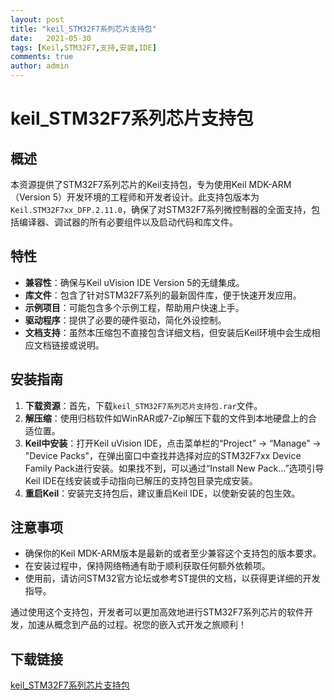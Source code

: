 ```yaml
---
layout: post
title: "keil_STM32F7系列芯片支持包"
date:   2021-05-30
tags: [Keil,STM32F7,支持,安装,IDE]
comments: true
author: admin
---
```

# keil_STM32F7系列芯片支持包

## 概述

本资源提供了STM32F7系列芯片的Keil支持包，专为使用Keil MDK-ARM（Version 5）开发环境的工程师和开发者设计。此支持包版本为`Keil.STM32F7xx_DFP.2.11.0`，确保了对STM32F7系列微控制器的全面支持，包括编译器、调试器的所有必要组件以及启动代码和库文件。

## 特性

- **兼容性**：确保与Keil uVision IDE Version 5的无缝集成。
- **库文件**：包含了针对STM32F7系列的最新固件库，便于快速开发应用。
- **示例项目**：可能包含多个示例工程，帮助用户快速上手。
- **驱动程序**：提供了必要的硬件驱动，简化外设控制。
- **文档支持**：虽然本压缩包不直接包含详细文档，但安装后Keil环境中会生成相应文档链接或说明。

## 安装指南

1. **下载资源**：首先，下载`keil_STM32F7系列芯片支持包.rar`文件。
2. **解压缩**：使用归档软件如WinRAR或7-Zip解压下载的文件到本地硬盘上的合适位置。
3. **Keil中安装**：打开Keil uVision IDE，点击菜单栏的“Project” -> “Manage” -> "Device Packs"，在弹出窗口中查找并选择对应的STM32F7xx Device Family Pack进行安装。如果找不到，可以通过“Install New Pack…”选项引导Keil IDE在线安装或手动指向已解压的支持包目录完成安装。
4. **重启Keil**：安装完支持包后，建议重启Keil IDE，以使新安装的包生效。

## 注意事项

- 确保你的Keil MDK-ARM版本是最新的或者至少兼容这个支持包的版本要求。
- 在安装过程中，保持网络畅通有助于顺利获取任何额外依赖项。
- 使用前，请访问STM32官方论坛或参考ST提供的文档，以获得更详细的开发指导。

通过使用这个支持包，开发者可以更加高效地进行STM32F7系列芯片的软件开发，加速从概念到产品的过程。祝您的嵌入式开发之旅顺利！

## 下载链接

[keil_STM32F7系列芯片支持包](https://pan.quark.cn/s/bef3940a27aa)